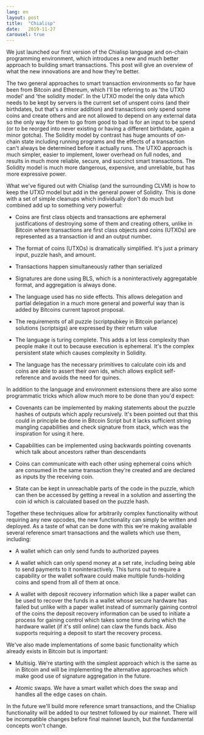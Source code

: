 ```yaml
---
lang: en
layout: post
title:  "Chialisp"
date:   2019-11-27
carousel: true
---
```


We just launched our first version of the Chialisp language and on-chain programming environment, which introduces a new and much better approach to building smart transactions. This post will give an overview of what the new innovations are and how they're better.

The two general approaches to smart transaction environments so far have been from Bitcoin and Ethereum, which I'll be referring to as 'the UTXO model' and 'the solidity model'. In the UTXO model the only data which needs to be kept by servers is the current set of unspent coins (and their birthdates, but that's a minor addition) and transactions only spend some coins and create others and are not allowed to depend on any external data so the only way for them to go from good to bad is for an input to be spend (or to be reorged into never existing or having a different birthdate, again a minor gotcha). The Solidity model by contrast has huge amounts of on-chain state including running programs and the effects of a transaction can't always be determined before it actually runs. The UTXO approach is much simpler, easier to implement, lower overhead on full nodes, and results in much more reliable, secure, and succinct smart transactions. The Solidity model is much more dangerous, expensive, and unreliable, but has more expressive power.

What we've figured out with Chialisp (and the surrounding CLVM) is how to keep the UTXO model but add in the general power of Solidity. This is done with a set of simple cleanups which individually don't do much but combined add up to something very powerful:

* Coins are first class objects and transactions are ephemeral justifications of destroying some of them and creating others, unlike in Bitcoin where transactions are first class objects and coins (UTXOs) are represented as a transaction id and an output number.

* The format of coins (UTXOs) is dramatically simplified. It's just a primary input, puzzle hash, and amount.

* Transactions happen simultaneously rather than serialized

* Signatures are done using BLS, which is a noninteractively aggregatable format, and aggregation is always done.

* The language used has no side effects. This allows delegation and partial delegation in a much more general and powerful way than is added by Bitcoins current taproot proposal.

* The requirements of all puzzle (scriptpubkey in Bitcoin parlance) solutions (scriptsigs) are expressed by their return value

* The language is turing complete. This adds a lot less complexity than people make it out to because execution is ephemeral. It's the complex persistent state which causes complexity in Solidity.

* The language has the necessary primitives to calculate coin ids and coins are able to assert their own ids, which allows explicit self-reference and avoids the need for quines.

In addition to the language and environment extensions there are also some programmatic tricks which allow much more to be done than you'd expect:

* Covenants can be implemented by making statements about the puzzle hashes of outputs which apply recursively. It's been pointed out that this could in principle be done in Bitcoin Script but it lacks sufficient string mangling capabilities and check signature from stack, which was the inspiration for using it here.

* Capabilities can be implemented using backwards pointing covenants which talk about ancestors rather than descendants

* Coins can communicate with each other using ephemeral coins which are consumed in the same transaction they're created and are declared as inputs by the receiving coin.

* State can be kept in unreachable parts of the code in the puzzle, which can then be accessed by getting a reveal in a solution and asserting the coin id which is calculated based on the puzzle hash.

Together these techniques allow for arbitrarily complex functionality without requiring any new opcodes, the new functionality can simply be written and deployed. As a taste of what can be done with this we're making available several reference smart transactions and the wallets which use them, including:

* A wallet which can only send funds to authorized payees

* A wallet which can only spend money at a set rate, including being able to send payments to it noninteractively. This turns out to require a capability or the wallet software could make multiple funds-holding coins and spend from all of them at once.

* A wallet with deposit recovery information which like a paper wallet can be used to recover the funds in a wallet whose secure hardware has failed but unlike with a paper wallet instead of summarily gaining control of the coins the deposit recovery information can be used to initiate a process for gaining control which takes some time during which the hardware wallet (if it's still online) can claw the funds back. Also supports requiring a deposit to start the recovery process.

We've also made implementations of some basic functionality which already exists in Bitcoin but is important:

* Multisig. We're starting with the simplest approach which is the same as in Bitcoin and will be implementing the alternative approaches which make good use of signature aggregation in the future.

* Atomic swaps. We have a smart wallet which does the swap and handles all the edge cases on chain.

In the future we'll build more reference smart transactions, and the Chialisp functionality will be added to our testnet followed by our mainnet. There will be incompatible changes before final mainnet launch, but the fundamental concepts won't change.
